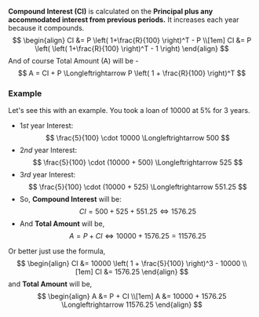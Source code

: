 **Compound Interest (CI)** is calculated on the **Principal plus any accommodated interest from previous periods.** It increases each year because it compounds.
$$
\begin{align}
CI &= P \left( 1+\frac{R}{100} \right)^T - P \\[1em]
CI &= P \left( \left( 1+\frac{R}{100} \right)^T - 1 \right)
\end{align}
$$
And of course Total Amount (A) will be -
$$
A = CI + P \Longleftrightarrow P \left( 1 + \frac{R}{100} \right)^T
$$
### Example
Let's see this with an example. You took a loan of $10000$ at $5\%$ for $3$ years.
* $1st$ year Interest:
$$
\frac{5}{100} \cdot 10000 \Longleftrightarrow 500
$$
* $2nd$ year Interest:
$$
\frac{5}{100} \cdot (10000 + 500) \Longleftrightarrow 525
$$
* $3rd$ year Interest:
$$
\frac{5}{100} \cdot (10000 + 525) \Longleftrightarrow 551.25
$$
* So, **Compound Interest** will be:
$$
CI = 500 + 525 + 551.25 \Longleftrightarrow 1576.25
$$
* And **Total Amount** will be,
$$
A = P + CI \Longleftrightarrow 10000 + 1576.25 = 11576.25
$$

Or better just use the formula,
$$
\begin{align}
CI &= 10000 \left( 1 + \frac{5}{100} \right)^3 - 10000 \\[1em]
CI &= 1576.25
\end{align}
$$
and **Total Amount** will be,
$$
\begin{align}
A &= P + CI \\[1em]
A &= 10000 + 1576.25 \Longleftrightarrow 11576.25
\end{align}
$$
